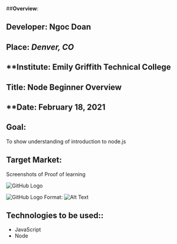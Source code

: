 ##**Overview**:
<br>


## **Developer**: Ngoc Doan
## **Place:** *Denver, CO*
## **Institute: Emily Griffith Technical College
## **Title**: Node Beginner Overview  
## **Date: February 18, 2021

## **Goal**:
To show understanding of introduction to node.js 

## **Target Market**: 
Screenshots of Proof of learning

![GitHub Logo](/images/04-CalculatorCode.png)


![GitHub Logo](/images/04-CalculatorOutput.png)
Format: ![Alt Text](url)


## **Technologies to be used:**:
* JavaScript
* Node


